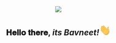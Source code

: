 <div align="center">
<img src="http://clipart-library.com/images/8iAb8ykbT.gif" width="200"><h2>𝐇𝐞𝐥𝐥𝐨 𝐭𝐡𝐞𝐫𝐞, <em>its Bavneet!</em><img src="https://github.com/ABSphreak/ABSphreak/blob/master/gifs/Hi.gif" width="30"></h2>
</div>


